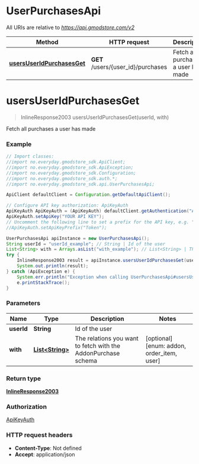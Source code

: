 # UserPurchasesApi

All URIs are relative to *https://api.gmodstore.com/v2*

Method | HTTP request | Description
------------- | ------------- | -------------
[**usersUserIdPurchasesGet**](UserPurchasesApi.md#usersUserIdPurchasesGet) | **GET** /users/{user_id}/purchases | Fetch all purchases a user has made

<a name="usersUserIdPurchasesGet"></a>
# **usersUserIdPurchasesGet**
> InlineResponse2003 usersUserIdPurchasesGet(userId, with)

Fetch all purchases a user has made

### Example
```java
// Import classes:
//import no.everyday.gmodstore_sdk.ApiClient;
//import no.everyday.gmodstore_sdk.ApiException;
//import no.everyday.gmodstore_sdk.Configuration;
//import no.everyday.gmodstore_sdk.auth.*;
//import no.everyday.gmodstore_sdk.api.UserPurchasesApi;

ApiClient defaultClient = Configuration.getDefaultApiClient();

// Configure API key authorization: ApiKeyAuth
ApiKeyAuth ApiKeyAuth = (ApiKeyAuth) defaultClient.getAuthentication("ApiKeyAuth");
ApiKeyAuth.setApiKey("YOUR API KEY");
// Uncomment the following line to set a prefix for the API key, e.g. "Token" (defaults to null)
//ApiKeyAuth.setApiKeyPrefix("Token");

UserPurchasesApi apiInstance = new UserPurchasesApi();
String userId = "userId_example"; // String | Id of the user
List<String> with = Arrays.asList("with_example"); // List<String> | The relations you want to fetch with the AddonPurchase schema
try {
    InlineResponse2003 result = apiInstance.usersUserIdPurchasesGet(userId, with);
    System.out.println(result);
} catch (ApiException e) {
    System.err.println("Exception when calling UserPurchasesApi#usersUserIdPurchasesGet");
    e.printStackTrace();
}
```

### Parameters

Name | Type | Description  | Notes
------------- | ------------- | ------------- | -------------
 **userId** | **String**| Id of the user |
 **with** | [**List&lt;String&gt;**](String.md)| The relations you want to fetch with the AddonPurchase schema | [optional] [enum: addon, order_item, user]

### Return type

[**InlineResponse2003**](InlineResponse2003.md)

### Authorization

[ApiKeyAuth](../README.md#ApiKeyAuth)

### HTTP request headers

 - **Content-Type**: Not defined
 - **Accept**: application/json

